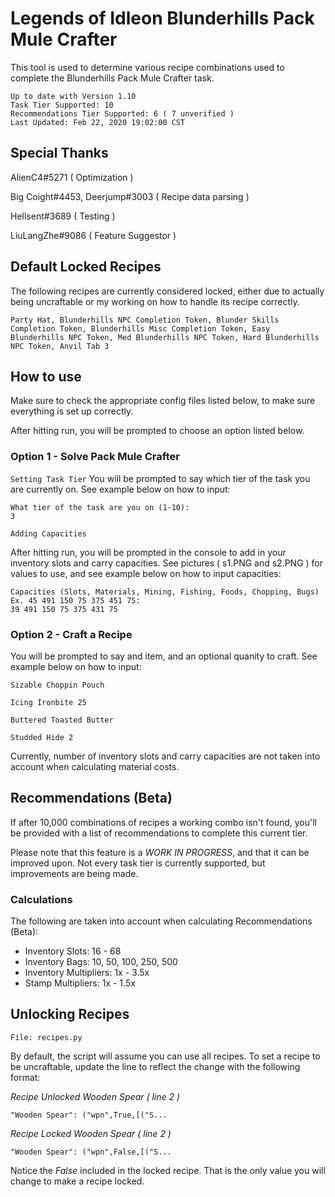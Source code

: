 # Legends of Idleon Blunderhills Pack Mule Crafter

This tool is used to determine various recipe combinations used to complete the Blunderhills Pack Mule Crafter task.

```
Up to date with Version 1.10
Task Tier Supported: 10
Recommendations Tier Supported: 6 ( 7 unverified )
Last Updated: Feb 22, 2020 19:02:00 CST
```

## Special Thanks

AlienC4#5271 ( Optimization )

Big Coight#4453, Deerjump#3003 ( Recipe data parsing )

Hellsent#3689 ( Testing )

LiuLangZhe#9086 ( Feature Suggestor )

## Default Locked Recipes

The following recipes are currently considered locked, either due to actually being uncraftable or my working on how to handle its recipe correctly.

```
Party Hat, Blunderhills NPC Completion Token, Blunder Skills Completion Token, Blunderhills Misc Completion Token, Easy Blunderhills NPC Token, Med Blunderhills NPC Token, Hard Blunderhills NPC Token, Anvil Tab 3
```

## How to use

Make sure to check the appropriate config files listed below, to make sure everything is set up correctly.

After hitting run, you will be prompted to choose an option listed below.

### Option 1 - Solve Pack Mule Crafter

`Setting Task Tier`
You will be prompted to say which tier of the task you are currently on. See example below on how to input:

```
What tier of the task are you on (1-10):
3
```

`Adding Capacities`

After hitting run, you will be prompted in the console to add in your inventory slots and carry capacities. See pictures ( s1.PNG and s2.PNG ) for values to use, and see example below on how to input capacities:

```
Capacities (Slots, Materials, Mining, Fishing, Foods, Chopping, Bugs)
Ex. 45 491 150 75 375 451 75:
39 491 150 75 375 431 75
```

### Option 2 - Craft a Recipe

You will be prompted to say and item, and an optional quanity to craft. See example below on how to input:

```
Sizable Choppin Pouch

Icing Ironbite 25

Buttered Toasted Butter

Studded Hide 2
```

Currently, number of inventory slots and carry capacities are not taken into account when calculating material costs.

## Recommendations (Beta)

If after 10,000 combinations of recipes a working combo isn't found, you'll be provided with a list of recommendations to complete this current tier.

Please note that this feature is a *WORK IN PROGRESS*, and that it can be improved upon. Not every task tier is currently supported, but improvements are being made.

### Calculations

The following are taken into account when calculating Recommendations (Beta):

* Inventory Slots: 16 - 68
* Inventory Bags: 10, 50, 100, 250, 500
* Inventory Multipliers: 1x - 3.5x
* Stamp Multipliers: 1x - 1.5x

## Unlocking Recipes

`File: recipes.py`

By default, the script will assume you can use all recipes. To set a recipe to be uncraftable, update the line to reflect the change with the following format:

_Recipe Unlocked Wooden Spear ( line 2 )_

```
"Wooden Spear": ("wpn",True,[("S...
```

_Recipe Locked Wooden Spear ( line 2 )_

```
"Wooden Spear": ("wpn",False,[("S...
```

Notice the _False_ included in the locked recipe. That is the only value you will change to make a recipe locked.